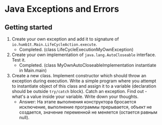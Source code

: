 # Java Exceptions and Errors

## Getting started

1. Create your own exception and add it to signature of `io.humb1t.Main.LifeCycleAction.execute`. 
    - Completed. (class LifeCycleExecutionMyOwnException)
1. Create your own implementation of `java.lang.AutoCloseable` interface. Test it.
    - Completed. (class MyOwnAutoCloseableImplementation instantiate in Main.main)
1. Create a new class. Implement constructor which should throw an exception during execution.
Write a simple program where you attempt to instantiate object of this class and assign it to a 
variable (declaration should be outside `try/catch` block). Catch an exception. Find out - what's
a value inside your variable. Write down your thoughts.
    - Answer: На этапе выполнения конструктора бросается исключение, выполнение программы 
прерывается, объект не создается, значение переменной не меняется (остается равным null).
